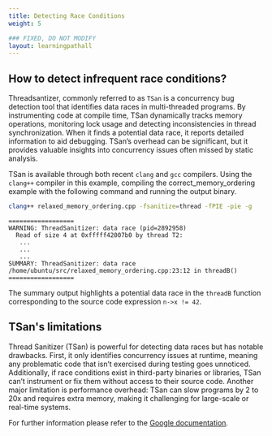 ```yaml
---
title: Detecting Race Conditions 
weight: 5

### FIXED, DO NOT MODIFY
layout: learningpathall
---
```


## How to detect infrequent race conditions?

Threadsantizer, commonly referred to as `TSan` is a concurrency bug detection tool that identifies data races in multi-threaded programs. By instrumenting code at compile time, TSan dynamically tracks memory operations, monitoring lock usage and detecting inconsistencies in thread synchronization. When it finds a potential data race, it reports detailed information to aid debugging. TSan’s overhead can be significant, but it provides valuable insights into concurrency issues often missed by static analysis.

TSan is available through both recent `clang` and `gcc` compilers. Using the `clang++` compiler in this example, compiling the correct_memory_ordering example with the following command and running the output binary. 

```bash
clang++ relaxed_memory_ordering.cpp -fsanitize=thread -fPIE -pie -g
```



```output
==================
WARNING: ThreadSanitizer: data race (pid=2892958)
  Read of size 4 at 0xfffff42007b0 by thread T2:
   ...
   ...
   ...
SUMMARY: ThreadSanitizer: data race /home/ubuntu/src/relaxed_memory_ordering.cpp:23:12 in threadB()
==================

```

The summary output highlights a potential data race in the `threadB` function corresponding to the source code expression `n->x != 42`. 

## TSan's limitations

Thread Sanitizer (TSan) is powerful for detecting data races but has notable drawbacks. First, it only identifies concurrency issues at runtime, meaning any problematic code that isn’t exercised during testing goes unnoticed. Additionally, if race conditions exist in third-party binaries or libraries, TSan can’t instrument or fix them without access to their source code. Another major limitation is performance overhead: TSan can slow programs by 2 to 20x and requires extra memory, making it challenging for large-scale or real-time systems. 

For further information please refer to the [Google documentation](https://github.com/google/sanitizers/wiki/threadsanitizercppmanual).